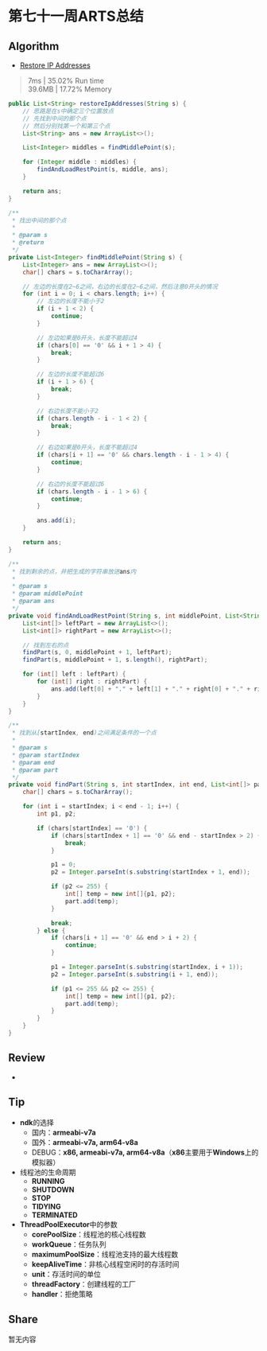 # 第七十一周ARTS总结
## Algorithm
- [Restore IP Addresses](https://leetcode.com/problems/restore-ip-addresses/)
> 7ms | 35.02% Run time  
> 39.6MB | 17.72% Memory
```java
public List<String> restoreIpAddresses(String s) {
    // 思路是在s中确定三个位置放点
    // 先找到中间的那个点
    // 然后分别找第一个和第三个点
    List<String> ans = new ArrayList<>();

    List<Integer> middles = findMiddlePoint(s);

    for (Integer middle : middles) {
        findAndLoadRestPoint(s, middle, ans);
    }

    return ans;
}

/**
 * 找出中间的那个点
 *
 * @param s
 * @return
 */
private List<Integer> findMiddlePoint(String s) {
    List<Integer> ans = new ArrayList<>();
    char[] chars = s.toCharArray();

    // 左边的长度在2~6之间，右边的长度在2~6之间，然后注意0开头的情况
    for (int i = 0; i < chars.length; i++) {
        // 左边的长度不能小于2
        if (i + 1 < 2) {
            continue;
        }

        // 左边如果是0开头，长度不能超过4
        if (chars[0] == '0' && i + 1 > 4) {
            break;
        }

        // 左边的长度不能超过6
        if (i + 1 > 6) {
            break;
        }

        // 右边长度不能小于2
        if (chars.length - i - 1 < 2) {
            break;
        }

        // 右边如果是0开头，长度不能超过4
        if (chars[i + 1] == '0' && chars.length - i - 1 > 4) {
            continue;
        }

        // 右边的长度不能超过6
        if (chars.length - i - 1 > 6) {
            continue;
        }

        ans.add(i);
    }

    return ans;
}

/**
 * 找到剩余的点，并把生成的字符串放进ans内
 *
 * @param s
 * @param middlePoint
 * @param ans
 */
private void findAndLoadRestPoint(String s, int middlePoint, List<String> ans) {
    List<int[]> leftPart = new ArrayList<>();
    List<int[]> rightPart = new ArrayList<>();

    // 找到左右的点
    findPart(s, 0, middlePoint + 1, leftPart);
    findPart(s, middlePoint + 1, s.length(), rightPart);

    for (int[] left : leftPart) {
        for (int[] right : rightPart) {
            ans.add(left[0] + "." + left[1] + "." + right[0] + "." + right[1]);
        }
    }
}

/**
 * 找到从[startIndex, end)之间满足条件的一个点
 *
 * @param s
 * @param startIndex
 * @param end
 * @param part
 */
private void findPart(String s, int startIndex, int end, List<int[]> part) {
    char[] chars = s.toCharArray();

    for (int i = startIndex; i < end - 1; i++) {
        int p1, p2;

        if (chars[startIndex] == '0') {
            if (chars[startIndex + 1] == '0' && end - startIndex > 2) {
                break;
            }

            p1 = 0;
            p2 = Integer.parseInt(s.substring(startIndex + 1, end));

            if (p2 <= 255) {
                int[] temp = new int[]{p1, p2};
                part.add(temp);
            }

            break;
        } else {
            if (chars[i + 1] == '0' && end > i + 2) {
                continue;
            }

            p1 = Integer.parseInt(s.substring(startIndex, i + 1));
            p2 = Integer.parseInt(s.substring(i + 1, end));

            if (p1 <= 255 && p2 <= 255) {
                int[] temp = new int[]{p1, p2};
                part.add(temp);
            }
        }
    }
}
```

## Review
- []()

## Tip
+ **ndk**的选择
    + 国内：**armeabi-v7a**
    + 国外：**armeabi-v7a, arm64-v8a**
    + DEBUG：**x86, armeabi-v7a, arm64-v8a**（**x86**主要用于**Windows**上的模拟器）
+ 线程池的生命周期
  + **RUNNING**
  + **SHUTDOWN**
  + **STOP**
  + **TIDYING**
  + **TERMINATED**
+ **ThreadPoolExecutor**中的参数
  + **corePoolSize**：线程池的核心线程数
  + **workQueue**：任务队列
  + **maximumPoolSize**：线程池支持的最大线程数
  + **keepAliveTime**：非核心线程空闲时的存活时间
  + **unit**：存活时间的单位
  + **threadFactory**：创建线程的工厂
  + **handler**：拒绝策略

## Share
暂无内容